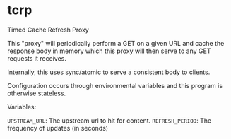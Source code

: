 # tcrp
Timed Cache Refresh Proxy

This "proxy" will periodically perform a GET on a given URL and cache
the response body in memory which this proxy will then serve to any
GET requests it receives.

Internally, this uses sync/atomic to serve a consistent body to
clients.

Configuration occurs through environmental variables and this program
is otherwise stateless.

Variables:

`UPSTREAM_URL`: The upstream url to hit for content.
`REFRESH_PERIOD`: The frequency of updates (in seconds)
